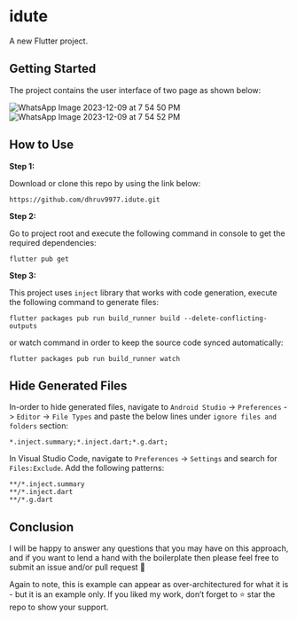# idute

A new Flutter project.

## Getting Started

The project contains the user interface of two page as shown below: 

![WhatsApp Image 2023-12-09 at 7 54 50 PM](https://github.com/dhruv9977/idute/assets/97451330/f1ea14d3-3219-4f96-b2e4-ef74fab8f0db)![WhatsApp Image 2023-12-09 at 7 54 52 PM](https://github.com/dhruv9977/idute/assets/97451330/f3bbb059-c654-4efe-9595-33a4f26774da)


## How to Use 

**Step 1:**

Download or clone this repo by using the link below:

```
https://github.com/dhruv9977.idute.git
```

**Step 2:**

Go to project root and execute the following command in console to get the required dependencies: 

```
flutter pub get 
```

**Step 3:**

This project uses `inject` library that works with code generation, execute the following command to generate files:

```
flutter packages pub run build_runner build --delete-conflicting-outputs
```

or watch command in order to keep the source code synced automatically:

```
flutter packages pub run build_runner watch
```

## Hide Generated Files

In-order to hide generated files, navigate to `Android Studio` -> `Preferences` -> `Editor` -> `File Types` and paste the below lines under `ignore files and folders` section:

```
*.inject.summary;*.inject.dart;*.g.dart;
```

In Visual Studio Code, navigate to `Preferences` -> `Settings` and search for `Files:Exclude`. Add the following patterns:
```
**/*.inject.summary
**/*.inject.dart
**/*.g.dart
```

## Conclusion

I will be happy to answer any questions that you may have on this approach, and if you want to lend a hand with the boilerplate then please feel free to submit an issue and/or pull request 🙂

Again to note, this is example can appear as over-architectured for what it is - but it is an example only. If you liked my work, don’t forget to ⭐ star the repo to show your support.

